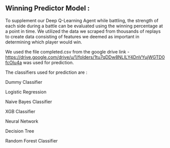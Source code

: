 ## Winning Predictor Model : 

To supplement our Deep Q-Learning Agent while battling, the strength of each side during a battle can be evaluated using the winning percentage at a point in time. We utilized the data we scraped from thousands of replays to create data consisting of features we deemed as important in determining which player would win.

We used the file completed.csv from the google drive link - https://drive.google.com/drive/u/1/folders/1tu7qDDw8NLILY4DnVYujWGTD0fcOlu4a was used for prediction. 

The classifiers used for prediction are : 

Dummy Classifier 

Logistic Regression

Naive Bayes Classifier

XGB Classifier

Neural Network

Decision Tree 

Random Forest Classifier
